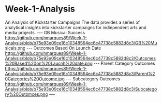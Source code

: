# Week-1-Analysis
An Analysis of Kickstarter Campaigns
The data provides a series of analytical insights into kickstarter campaigns for indiependent arts and media projects. ---
GB Musical Success https://github.com/nmarques89/Week-1-Analysis/blob/b75e93e09ce16c10348594ec6c47738c5882d8c3/GB%20Musicals.png ---
Outcomes Based On Launch Date https://github.com/nmarques89/Week-1-Analysis/blob/b75e93e09ce16c10348594ec6c47738c5882d8c3/Outcomes%20Based%20on%20Laucnh%20date.png ---
Parent Category Outcomes https://github.com/nmarques89/Week-1-Analysis/blob/b75e93e09ce16c10348594ec6c47738c5882d8c3/Parent%20Categories%20Outcome.jpg ---
Subcategory Outcomes https://github.com/nmarques89/Week-1-Analysis/blob/b75e93e09ce16c10348594ec6c47738c5882d8c3/Subcategory%20Outomces.png ---
